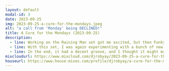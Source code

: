 ```yaml
---
layout: default
modal-id: 3
date: 2023-09-25
img: 2023-09-25-a-cure-for-the-mondays.jpeg
alt: "a call from 'Monday' being DECLINED!"
title: A Cure for the Mondays (2023-09-25)
description:
  - line: Working on the Raining Man set got me excited, but then Funky Friday Disco really pushed me over.
  - line: With this set, I was again experimenting with a bunch of new tracks.
  - line: In the end, it had a decent groove, and I thought it might make a good tool for dispelling that Monday feeling.
mixcloudurl: https://www.mixcloud.com/djrobyay/2023-09-25-a-cure-for-the-mondays/
houseurl: https://www.house-mixes.com/profile/djrobyay/a-cure-for-the-mondays-2023-09-25
---
```

